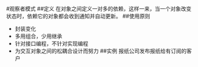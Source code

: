 #观察者模式
##定义
在对象之间定义一对多的依赖，这样一来，当一个对象改变状态时，依赖它的对象都会收到通知并自动更新。
##使用原则
- 封装变化
- 多用组合，少用继承
- 针对接口编程，不针对实现编程
- 为交互对象之间的松耦合设计而努力
##实例
报纸公司发布报纸给有订阅的客户